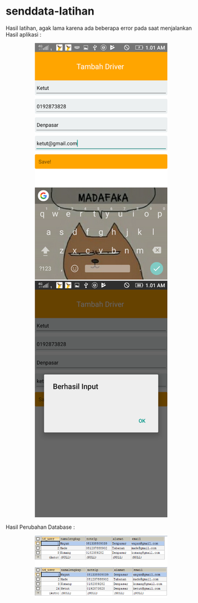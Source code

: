 # senddata-latihan
Hasil latihan, agak lama karena ada beberapa error pada saat menjalankan
Hasil aplikasi :
<p align="center">
  <img src="/src/1.png" width="350"/>
  <img src="/src/2.png" width="350"/>
</p>
Hasil Perubahan Database :
<p align="center">
  <img src="/src/db-1.png" width="350"/>
  <img src="/src/db-2.png" width="350"/>
</p>
